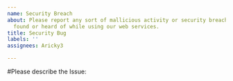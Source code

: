 ```yaml
---
name: Security Breach
about: Please report any sort of mallicious activity or security breaches you have
  found or heard of while using our web services.
title: Security Bug
labels: ''
assignees: Aricky3

---
```


#Please describe the Issue:
